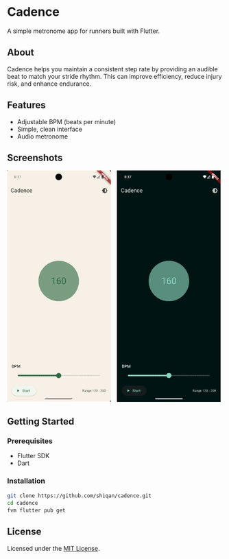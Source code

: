 # Cadence

A simple metronome app for runners built with Flutter.

## About

Cadence helps you maintain a consistent step rate by providing an audible beat to match your stride rhythm. This can improve efficiency, reduce injury risk, and enhance endurance.

## Features

- Adjustable BPM (beats per minute)
- Simple, clean interface
- Audio metronome

## Screenshots

<p float="left">
  <img src="screenshots/light.png" alt="Light theme" width="48%" style="margin-right:2%" />
  <img src="screenshots/dark.png" alt="Dark theme" width="48%" />
</p>

<!-- Fallback for clients that don't honor float:left -->
<div style="clear:both"></div>

## Getting Started

### Prerequisites

- Flutter SDK
- Dart

### Installation

```bash
git clone https://github.com/shiqan/cadence.git
cd cadence
fvm flutter pub get
```

## License

Licensed under the [MIT License](LICENSE).